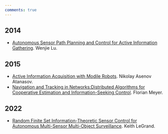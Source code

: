 ```yaml
---
comments: true
---
```


## 2014

- [Autonomous Sensor Path Planning and Control for Active Information Gathering](https://dukespace.lib.duke.edu/dspace/bitstream/handle/10161/9409/Lu_duke_0066D_12665.pdf). Wenjie Lu.

## 2015

- [Active Information Acquisition with Modile Robots](https://repository.upenn.edu/edissertations/1592/). Nikolay Asenov Atanasov.
- [Navigation and Tracking in Networks:Distributed Algorithms for Cooperative Estimation and Information-Seeking Control](https://publik.tuwien.ac.at/files/PubDat_238489.pdf). Florian Meyer.

## 2022

- [Random Finite Set Information-Theoretic Sensor Control for Autonomous Multi-Sensor Multi-Object Surveillance](https://ecommons.cornell.edu/handle/1813/111993). Keith LeGrand.
